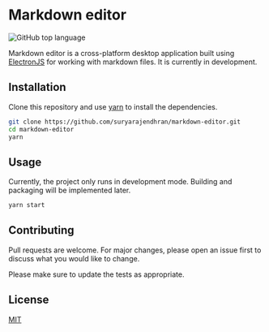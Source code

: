 # Markdown editor

![GitHub top language](https://img.shields.io/github/languages/top/suryarajendhran/markdown-editor)

 Markdown editor is a cross-platform desktop application built using [ElectronJS](https://www.electronjs.org/) for working with markdown files. It is currently in development.

## Installation

Clone this repository and use [yarn](https://classic.yarnpkg.com/en/docs/install) to install the dependencies.

```bash
git clone https://github.com/suryarajendhran/markdown-editor.git
cd markdown-editor
yarn
```

## Usage
Currently, the project only runs in development mode. Building and packaging will be implemented later.

```bash
yarn start
```

## Contributing
Pull requests are welcome. For major changes, please open an issue first to discuss what you would like to change.

Please make sure to update the tests as appropriate.

## License
[MIT](https://choosealicense.com/licenses/mit/)
